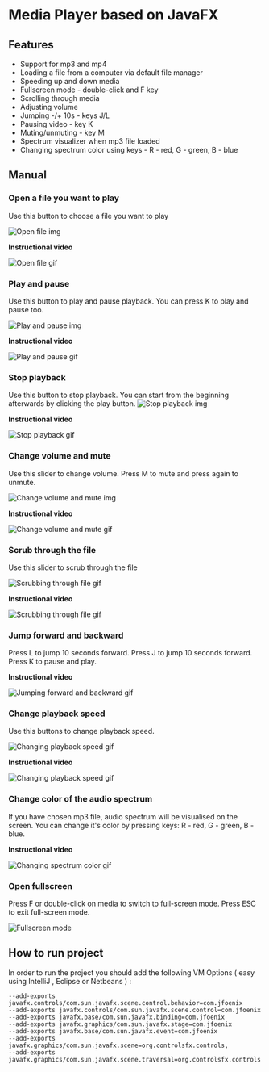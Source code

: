 # Media Player based on JavaFX

## Features
- Support for mp3 and mp4
- Loading a file from a computer via default file manager
- Speeding up and down media
- Fullscreen mode - double-click and F key
- Scrolling through media
- Adjusting volume
- Jumping -/+ 10s - keys J/L
- Pausing video - key K
- Muting/unmuting - key M
- Spectrum visualizer when mp3 file loaded
- Changing spectrum color using keys - R - red, G - green, B - blue

## Manual

### Open a file you want to play

Use this button to choose a file you want to play

![Open file img](doc/openFile.png)

**Instructional video**

![Open file gif](doc/openFile_small.gif)

### Play and pause

Use this button to play and pause playback. You can press K to play and pause too.

![Play and pause img](doc/playPause.png)

**Instructional video**

![Play and pause gif](doc/playPause_small.gif)

### Stop playback

Use this button to stop playback. You can start from the beginning afterwards by clicking the play button. 
![Stop playback img](doc/stop.png)

**Instructional video**

![Stop playback gif](doc/stop_small.gif)

### Change volume and mute

Use this slider to change volume. Press M to mute and press again to unmute.

![Change volume and mute img](doc/changeVolume.png)

**Instructional video**

![Change volume and mute gif](doc/volumeChange_small.gif)

### Scrub through the file

Use this slider to scrub through the file

![Scrubbing through file gif](doc/scrubbing.png)

**Instructional video**

![Scrubbing through file gif](doc/scrubbing_small.gif)

### Jump forward and backward

Press L to jump 10 seconds forward.
Press J to jump 10 seconds forward.
Press K to pause and play.

**Instructional video**

![Jumping forward and backward gif](doc/jumping_small.gif)

### Change playback speed

Use this buttons to change playback speed.

![Changing playback speed gif](doc/changeSpeed.png)

**Instructional video**

![Changing playback speed gif](doc/changeSpeed_small.gif)

### Change color of the audio spectrum

If you have chosen mp3 file, audio spectrum will be visualised on the screen. You can change it's color by pressing keys:
R - red, G - green, B - blue.

**Instructional video**

![Changing spectrum color gif](doc/colorChange_small.gif)

### Open fullscreen

Press F or double-click on media to switch to full-screen mode. Press ESC to exit full-screen mode.

![Fullscreen mode](doc/fullscreenMode.png)

## How to run project
In order to run the project you should add the following VM Options ( easy using IntelliJ , Eclipse or Netbeans ) :

```
--add-exports javafx.controls/com.sun.javafx.scene.control.behavior=com.jfoenix
--add-exports javafx.controls/com.sun.javafx.scene.control=com.jfoenix
--add-exports javafx.base/com.sun.javafx.binding=com.jfoenix
--add-exports javafx.graphics/com.sun.javafx.stage=com.jfoenix
--add-exports javafx.base/com.sun.javafx.event=com.jfoenix
--add-exports javafx.graphics/com.sun.javafx.scene=org.controlsfx.controls,
--add-exports javafx.graphics/com.sun.javafx.scene.traversal=org.controlsfx.controls
```


